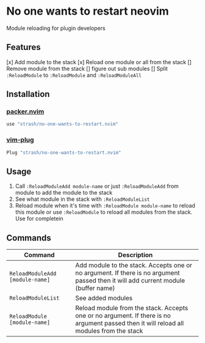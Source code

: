 # No one wants to restart neovim
Module reloading for plugin developers

## Features
[x] Add module to the stack
[x] Reload one module or all from the stack
[] Remove module from the stack
[] figure out sub modules
[] Split `:ReloadModule` to `:ReloadModule` and `:ReloadModuleAll`

## Installation
### [packer.nvim](https://github.com/wbthomason/packer.nvim)
```lua
use "strash/no-one-wants-to-restart.nvim"
```
### [vim-plug](https://github.com/junegunn/vim-plug)
```lua
Plug "strash/no-one-wants-to-restart.nvim"
```

## Usage
1. Call `:ReloadModuleAdd module-name` or just `:ReloadModuleAdd` from module to add the module to the stack
2. See what module in the stack with `:ReloadModuleList`
3. Reload module when it's time with `:ReloadModule module-name` to reload this
   module or use `:ReloadModule` to reload all modules from the stack. Use <TAB>
   for completein

## Commands
| Command                         | Description |
| ------------------------------- | -----------
| `ReloadModuleAdd [module-name]` | Add module to the stack. Accepts one or no argument. If there is no argument passed then it will add current module (buffer name)       |
| `ReloadModuleList`              | See added modules                                                                                                                       |
| `ReloadModule [module-name]`    | Reload module from the stack. Accepts one or no argument. If there is no argument passed then it will reload all modules from the stack |

